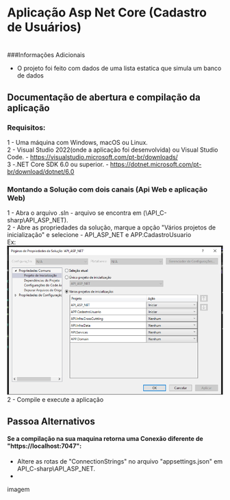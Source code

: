 # Aplicação Asp Net Core (Cadastro de Usuários) <h1>

###Informações Adicionais
- O projeto foi feito com dados de uma lista estatica que simula um banco de dados

## Documentação de abertura e compilação da aplicação

### Requisitos:

1 - Uma máquina com Windows, macOS ou Linux.
<br>
2 - Visual Studio 2022(onde a aplicação foi desenvolvida) ou Visual Studio Code. - https://visualstudio.microsoft.com/pt-br/downloads/
<br>
3 -.NET Core SDK 6.0 ou superior. - https://dotnet.microsoft.com/pt-br/download/dotnet/6.0

### Montando a Solução com dois canais (Api Web e aplicação Web)
1 - Abra o arquivo .sln - arquivo se encontra em (\API_C-sharp\API_ASP_NET).
<br>
2 - Abre as propriedades da solução, marque a opção "Vários projetos de inicialização" e selecione - API_ASP_NET e APP.CadastroUsuario 
<br>
Ex:
<br>
![Img_prop](https://github.com/fbatalha7/API_C-sharp/blob/main/Img_Propriedades_proj_Bemol.png)
<br>
2 - Compile e execute a aplicação

## Passoa Alternativos

#### Se a compilação na sua maquina retorna uma Conexão diferente de "https://localhost:7047":
- Altere as rotas de "ConnectionStrings" no arquivo "appsettings.json" em API_C-sharp\API_ASP_NET.
- <br>
imagem
<br>

